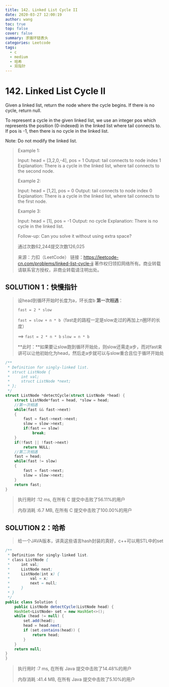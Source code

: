 ```yaml
---
title: 142. Linked List Cycle II
date: 2020-03-27 12:00:19
author: wang
toc: true
top: false
cover: false
summary: 求循环链表头
categories: Leetcode
tags:
  - c
  - medium
  - 哈希
  - 双指针
---
```


# 142. Linked List Cycle II

Given a linked list, return the node where the cycle begins. If there is no cycle, return null.

To represent a cycle in the given linked list, we use an integer pos which represents the position (0-indexed) in the linked list where tail connects to. If pos is -1, then there is no cycle in the linked list.

Note: Do not modify the linked list.





> Example 1:
>
> Input: head = [3,2,0,-4], pos = 1
> Output: tail connects to node index 1
> Explanation: There is a cycle in the linked list, where tail connects to the second node.
> 
>
> Example 2:
> 
> Input: head = [1,2], pos = 0
> Output: tail connects to node index 0
>Explanation: There is a cycle in the linked list, where tail connects to the first node.
> 
> 
> Example 3:
> 
>Input: head = [1], pos = -1
> Output: no cycle
> Explanation: There is no cycle in the linked list.
> 
> 
>
> 
> Follow-up:
> Can you solve it without using extra space?
>
>通过次数62,244提交次数126,025
> 
>来源：力扣（LeetCode）
> 链接：https://leetcode-cn.com/problems/linked-list-cycle-ii
> 著作权归领扣网络所有。商业转载请联系官方授权，非商业转载请注明出处。

## SOLUTION 1：快慢指针

> 设head到循环开始时长度为a，环长度b
> **第一次相遇**：
>
> `fast = 2 * slow`
>
> `fast = slow + n * b`（fast走的路程一定是slow走过的再加上n圈环的长度）
>
> ==>    `fast = 2 * n * b`             `slow = n * b`
>
> **此时：**如果要让slow跑到循环开始处，则slow还需走a步，而对fast来讲可以让他初始化为head，然后走a步就可以与slow重合且位于循环开始处

```c
/**
 * Definition for singly-linked list.
 * struct ListNode {
 *     int val;
 *     struct ListNode *next;
 * };
 */
struct ListNode *detectCycle(struct ListNode *head) {
    struct ListNode*fast = head, *slow = head;
    //第一次相遇
    while(fast && fast->next)
    {
    	fast = fast->next->next;
    	slow = slow->next;
        if(fast == slow)
            break;
    }
    if(!fast || !fast->next)
    	return NULL;
    //第二次相遇
    fast = head;
    while(fast != slow)
    {
    	fast = fast->next;
    	slow = slow->next;
    }
    return fast;
}
```

> 执行用时 :12 ms, 在所有 C 提交中击败了56.11%的用户
>
> 内存消耗 :6.7 MB, 在所有 C 提交中击败了100.00%的用户

## SOLUTION 2：哈希

> 给一个JAVA版本，讲真这些语言hash封装的真好，c++可以用STL中的set

```java
/**
 * Definition for singly-linked list.
 * class ListNode {
 *     int val;
 *     ListNode next;
 *     ListNode(int x) {
 *         val = x;
 *         next = null;
 *     }
 * }
 */
public class Solution {
    public ListNode detectCycle(ListNode head) {
    HashSet<ListNode> set = new HashSet<>();
    while (head != null) {
        set.add(head);
        head = head.next;
        if (set.contains(head)) {
            return head;
        }
    }
    return null;
}
}


```

> 执行用时 :7 ms, 在所有 Java 提交中击败了14.48%的用户
>
> 内存消耗 :41.4 MB, 在所有 Java 提交中击败了5.10%的用户

